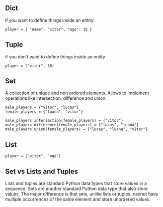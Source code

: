 ## Dict
if you want to define things inside an entity:

```
player = { "name": "vitor", "age": 18 }
```

## Tuple
if you don't want to define things inside an entity
```
player = ("vitor", 18)
```

## Set
A collection of unique and non ordered elements. Allows to implement operations like intersection, difference and union.

```
male_players = {"vitor", "lucas"}
female_players = {"luana", "vitor"}

male_players.intersection(female_players) = {"vitor"}
male_players.difference(female_players) = {"lucas", "luana"}
male_players.union(female_players) = {"lucas", "luana", "vitor"}
```

## List
```
player = ["vitor", "age"]
```

## Set vs Lists and Tuples
Lists and tuples are standard Python data types that store values in a sequence. Sets are another standard Python data type that also store values. The major difference is that sets, unlike lists or tuples, cannot have multiple occurrences of the same element and store unordered values.



